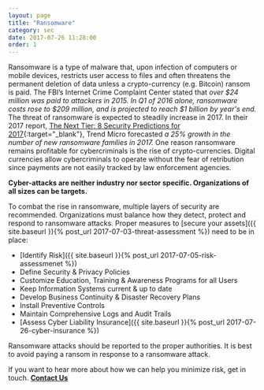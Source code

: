 ```yaml
---
layout: page
title: "Ransomware"
category: sec
date: 2017-07-26 11:28:00
order: 1
---
```


Ransomware is a type of malware that, upon infection of computers or mobile devices, restricts user access to files and often threatens the permanent deletion of data unless a crypto-currency (e.g. Bitcoin) ransom is paid. The FBI’s Internet Crime Complaint Center stated that _over $24 million was paid to attackers in 2015. In Q1 of 2016 alone, ransomware costs rose to $209 million, and is projected to reach $1 billion by year's end._ The threat of ransomware is expected to steadily increase in 2017. In their 2017 report, [The Next Tier: 8 Security Predictions for 2017](http://www.trendmicro.com/vinfo/us/security/research-and-analysis/predictions/2017){:target="_blank"}, Trend Micro forecasted _a 25% growth in the number of new ransomware families in 2017._ One reason ransomware remains profitable for cybercriminals is the rise of crypto-currencies. Digital currencies allow cybercriminals to operate without the fear of retribution since payments are not easily tracked by law enforcement agencies.

**Cyber-attacks are neither industry nor sector specific. Organizations of all sizes can be targets.**

To combat the rise in ransomware, multiple layers of security are recommended. Organizations must balance how they detect, protect and respond to ransomware attacks. Proper measures to [secure your assets]({{ site.baseurl }}{% post_url 2017-07-03-threat-assessment %}) need to be in place:

* [Identify Risk]({{ site.baseurl }}{% post_url 2017-07-05-risk-assessmenet %})
* Define Security & Privacy Policies
* Customize Education, Training & Awareness Programs for all Users
* Keep Information Systems current & up to date
* Develop Business Continuity & Disaster Recovery Plans
* Install Preventive Controls
* Maintain Comprehensive Logs and Audit Trails
* [Assess Cyber Liability Insurance]({{ site.baseurl }}{% post_url 2017-07-26-cyber-insurance %})

Ransomware attacks should be reported to the proper authorities. It is best to avoid paying a ransom in response to a ransomware attack.

If you want to hear more about how we can help you minimize risk, get in touch. **<a href="mailto:contact@dario.com">Contact Us</a>**
